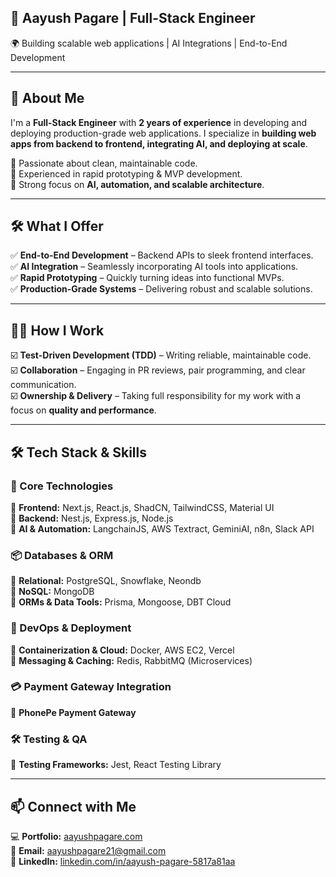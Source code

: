 ## 🚀 Aayush Pagare | Full-Stack Engineer  
🌍 Building scalable web applications | AI Integrations | End-to-End Development  

---

## 👋 About Me  
I'm a **Full-Stack Engineer** with **2 years of experience** in developing and deploying production-grade web applications. I specialize in **building web apps from backend to frontend, integrating AI, and deploying at scale**.  

 🔹 Passionate about clean, maintainable code.  
 🔹 Experienced in rapid prototyping & MVP development.  
 🔹 Strong focus on **AI, automation, and scalable architecture**.  

---

## 🛠 What I Offer  
✅ **End-to-End Development** – Backend APIs to sleek frontend interfaces.  
✅ **AI Integration** – Seamlessly incorporating AI tools into applications.  
✅ **Rapid Prototyping** – Quickly turning ideas into functional MVPs.  
✅ **Production-Grade Systems** – Delivering robust and scalable solutions.  

---

## 🧑‍💻 How I Work  
☑️ **Test-Driven Development (TDD)** – Writing reliable, maintainable code.  
☑️ **Collaboration** – Engaging in PR reviews, pair programming, and clear communication.  
☑️ **Ownership & Delivery** – Taking full responsibility for my work with a focus on **quality and performance**.  

---

## 🛠 Tech Stack & Skills  

### 🚀 Core Technologies  
🔹 **Frontend:** Next.js, React.js, ShadCN, TailwindCSS, Material UI  
🔹 **Backend:** Nest.js, Express.js, Node.js  
🔹 **AI & Automation:** LangchainJS, AWS Textract, GeminiAI, n8n, Slack API  

### 📦 Databases & ORM  
🔹 **Relational:** PostgreSQL, Snowflake, Neondb  
🔹 **NoSQL:** MongoDB  
🔹 **ORMs & Data Tools:** Prisma, Mongoose, DBT Cloud  

### 🔹 DevOps & Deployment  
🔹 **Containerization & Cloud:** Docker, AWS EC2, Vercel  
🔹 **Messaging & Caching:** Redis, RabbitMQ (Microservices)  

### 💳 Payment Gateway Integration  
🔹 **PhonePe Payment Gateway**  

### 🛠 Testing & QA  
🔹 **Testing Frameworks:** Jest, React Testing Library  

---

## 📫 Connect with Me  
💻 **Portfolio:** [aayushpagare.com](https://www.aayushpagare.com/)  
📧 **Email:** [aayushpagare21@gmail.com](mailto:aayushpagare21@gmail.com)  
💼 **LinkedIn:** [linkedin.com/in/aayush-pagare-5817a81aa](https://www.linkedin.com/in/aayush-pagare-5817a81aa/)
